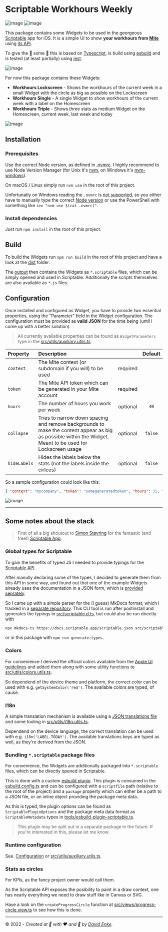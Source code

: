 # Scriptable Workhours Weekly

![image](https://raw.githubusercontent.com/davidenke/scriptable-workhours-weekly/main/screenshots/homescreen.jpg)
![image](https://raw.githubusercontent.com/davidenke/scriptable-workhours-weekly/main/screenshots/lockscreen.jpg)

This package contains some Widgets to be used in the georgeous [Scriptable](https://scriptable.app) app for iOS.
It is a simple UI to show **your workhours from [Mite](https://mite.yo.lk)** using [its API](https://mite.yo.lk/en/api/).

To give the 🦄 some 🍫 this is based on [Typescript](https://www.typescriptlang.org/), is build using [esbuild](https://esbuild.github.io/) and is tested (at least partially) using [jest](https://jestjs.io/).

![image](https://raw.githubusercontent.com/davidenke/scriptable-workhours-weekly/main/screenshots/proudof.jpg)

For now this package contains these Widgets:

- **Workhours Lockscreen** - Shows the workhours of the current week in a small Widget with the circle as big as possible on the Lockscreen
- **Workhours Single** - A single Widget to show workhours of the current week with a label on the Homescreen
- **Workhours Triple** - Shows three stats as medium Widget on the Homescreen, current week, last week and today

![image](https://raw.githubusercontent.com/davidenke/scriptable-workhours-weekly/main/screenshots/available-widgets.jpg)

## Installation

### Prerequisites

Use the correct Node version, as defined in [.nvmrc](.nvmrc). I highly recommend to use Node Version Manager (for Unix it's [nvm](https://github.com/nvm-sh/nvm), on Windows it's [nvm-windows](https://github.com/coreybutler/nvm-windows)).

On macOS / Linux simply run `nvm use` in the root of this project.

Unfortunatly on Windows reading the `.nvmrc` is [not supported](https://github.com/coreybutler/nvm-windows/wiki/Common-Issues#why-isnt-nvmrc-supported-why-arent-some-nvm-for-macoslinux-features-supported), so you either have to manually type the correct [Node version](.nvmrc) or use the PowerShell with something like `iex "nvm use $(cat .nvmrc)"`.

### Install dependencies

Just run `npm install` in the root of this project.

## Build

To build the Widgets run `npm run build` in the root of this project and have a look at the [dist](dist) folder.

The [output](dist) then contains the Widgets as `*.scriptable` files, which can be simply opened and used in Scriptable. Additionally the scripts themselves are also available as `*.js` files.

## Configuration

Once installed and configured as Widget, you have to provide two essential properties, using the "Parameter" field in the Widget configuration. The configuration must be provided as **valid JSON** for the time being (until I come up with a better solution).

> All currently available properties can be found as `WidgetParameters` type in the [src/utils/auxiliary.utils.ts](src/utils/auxiliary.utils.ts).

| Property     | Description                                                                                                                                                |          | Default |
| :----------- | :--------------------------------------------------------------------------------------------------------------------------------------------------------- | :------: | :-----: |
| `context`    | The Mite context (or subdomain if you will) to be used                                                                                                     | required |         |
| `token`      | The Mite API token which can be generated in your Mite account                                                                                             | required |         |
| `hours`      | The number of hours you work per week                                                                                                                      | optional |  `40`   |
| `collapse`   | Tries to narrow down spacing and remove backgrounds to make the content appear as big as possible within the Widget. Meant to be used for Lockscreen usage | optional | `false` |
| `hideLabels` | Hides the labels below the stats (not the labels inside the cirlces)                                                                                       | optional | `false` |

So a sample configuration could look like this:

```json
{ "context": "mycompany", "token": "somegeneratedtoken", "hours": 35, "hideLabels": true }
```

![image](https://raw.githubusercontent.com/davidenke/scriptable-workhours-weekly/main/screenshots/configure-widget.jpg)

---

## Some notes about the stack

> First of all a big shoutout to [Simon Støvring](https://github.com/simonbs) for the fantastic (and free!) [Scriptable App](https://scriptable.app).

### Global types for Scriptable

To gain the benefits of typed JS I needed to provide typings for the [Scriptable API](https://docs.scriptable.app).

After manully declaring some of the types, I decided to generate them from this API in some way, and found out that one of the example Widgets already uses the documentation in a JSON form, which is [provided seprately](https://docs.scriptable.app/scriptable.json).

So I came up with a simple parser for the (I guess) MkDocs format, which I tracked in a [separate repository](https://github.com/davidenke/mkdocs-ts). This CLI tool is run after postinstall and generates the typings in [src/scriptable.d.ts](src/scriptable.d.ts), but could also be run directly with

```bash
npx mkdocs-ts https://docs.scriptable.app/scriptable.json src/scriptable.d.ts
```

or in this package with `npm run generate:types`.

### Colors

For convenience I derived the official colors available from the [Apple UI guidelines](https://developer.apple.com/design/human-interface-guidelines/foundations/color/#specifications) and added them along with some utility functions to [src/utils/colors.utils.ts](src/utils/colors.utils.ts).

So dependend of the device theme and platform, the correct color can be used with e.g. `getSystemColor('red')`. The available colors are typed, of cause.

### I18n

A simple translation mechanism is available using a [JSON translations file](src/translations.json) and some tooling in [src/utils/i18n.utils.ts](src/utils/i18n.utils.ts).

Dependend on the device language, the correct translation can be used with e.g. `i18n('LABEL.TODAY')`. The available translations keys are typed as well, as they're derived from the JSON.

### Bundling `*.scriptable` package files

For convenience, the Widgets are additionally packaged into `*.scriptable` files, which can be directly opened in Scriptable.

This is done with a custom [esbuild plugin](tools/esbuild-plugin-scriptable.ts). This plugin is consumed in the [esbuild.config.ts](esbuild.config.ts) and can be configured with a `scriptfile` path (relative to the root of the project) and a `package` property which can either be a path to a JSON file, or an inline object providing the package meta data.

As this is typed, the plugin options can be found as `ScriptablePluginOptions` and the package meta data format as `ScriptableMetadata` types in [tools/esbuild-plugin-scriptable.ts](tools/esbuild-plugin-scriptable.ts).

> This plugin may be split out in a separate package in the future. If you're interested in this, please let me know.

### Runtime configuration

See. [Configuration](#configuration) or [src/utils/auxiliary.utils.ts](src/utils/auxiliary.utils.ts).

### Stats as circles

For KPIs, as the fancy project owner would call them.

As the Scriptable API exposes the posibility to paint in a draw context, one has nearly everything we need to draw stuff like in Canvas or SVG.

Have a look on the `createProgressCircle` function at [src/views/progress-circle.view.ts](src/views/progress-circle.view.ts) to see how this is done.

---

&copy; 2022 - _Created at 🌙 with ❤️ and 🍺 by [David Enke](https://github.com/davidenke)._
